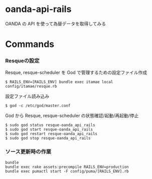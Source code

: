 # oanda-api-rails

OANDA の API を使って為替データを取得してみる

# Commands

### Resqueの設定

Resque, resque-scheduler を God で管理するための設定ファイル作成
```
$ RAILS_ENV=[RAILS_ENV] bundle exec itamae local config/itamae/resque.rb
```

設定ファイル読み込み
```
$ god -c /etc/god/master.conf
```

God から Resque, resque-scheduler の状態確認/起動/再起動/停止
```
$ sudo god status resque-oanda_api_rails
$ sudo god start resque-oanda_api_rails
$ sudo god restart resque-oanda_api_rails
$ sudo god stop resque-oanda_api_rails
```

### ソース更新時の作業

```
bundle
bundle exec rake assets:precompile RAILS_ENV=production
bundle exec pumactl start -F config/puma/[RAILS_ENV].rb
```
